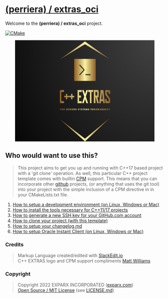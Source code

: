 
# [(perriera) / extras_oci](https://github.com/perriera/extras_oci)

Welcome to the **(perriera) / extras_oci** project.

[![CMake](https://github.com/mattcoding4days/extras/actions/workflows/cmake.yml/badge.svg?branch=dev)](https://github.com/mattcoding4days/extras/actions/workflows/cmake.yml)

<div align="center">
  <img width="442" height="320" src="assets/extras.png">
  <br>
</div>

## Who would want to use this?

> This project aims to get you up and running with C++17 based project with a 'git clone' operation. As well, this particular C++ project template comes with builtin [CPM](https://github.com/cpm-cmake/CPM.cmake) support. This means that you can incorporate other [github](https://github.com) projects, (or anything that uses the git tool) into your project with the simple inclusion of a CPM directive in in your CMakeLists.txt file.

 1. [How to setup a development environment (on Linux, Windows or Mac)](https://github.com/perriera/extras_oci/blob/dev/docs/ENVIRONMENT.md)
 2. [How to install the tools necessary for C++11/17 projects](https://github.com/perriera/extras_oci/blob/dev/docs/INSTALL.md)
 3. [How to generate a new SSH key for your GitHub.com account](https://github.com/perriera/extras_oci/blob/dev/docs/SSHKEY.md)
 4. [How to clone your project (with this template)](https://github.com/perriera/extras_oci/blob/dev/docs/CLONE.md)
 5. [How to setup your changelog.md](https://github.com/perriera/extras_oci/blob/dev/docs/CHANGELOG.md)
 6. [How to setup Oracle Instant Client (on Linux, Windows or Mac)](https://github.com/perriera/extras_oci/blob/dev/docs/ORACLE.md)

### Credits
> Markup Language created/edited with [SlackEdit.io](https://stackedit.io/app#)<br/>
> C++ EXTRAS logo and CPM support compliments [Matt Williams](https://github.com/mattcoding4days/cmake-starter#)<br/>

### Copyright
> Copyright 2022 EXPARX INCORPORATED ([exparx.com](https://www.exparx.com/))<br/>
> [Open Source / MIT License](https://opensource.org/licenses/MIT) (see [LICENSE.md](https://github.com/perriera/extras_oci/blob/dev/LICENSE.md))<br/>

